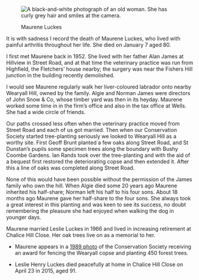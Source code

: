 <figure>
<img src="../luckesBWm.jpg" alt="A black-and-white photograph of an old woman. She has curly grey hair and smiles at the camera.">
<figcaption>

Maurene Luckes

</figcaption>
</figure>

It is with sadness I record the death of Maurene Luckes, who lived with
painful arthritis throughout her life. She died on January 7 aged 80.

I first met Maurene back in 1952. She lived with her father Alan James
at Hillview in Street Road, and at that time the veterinary practice was
run from Highfield, the Fletchers’ house nearby; the surgery was near
the Fishers Hill junction in the building recently demolished.

I would see Maurene regularly walk her liver-coloured labrador onto
nearby Wearyall Hill, owned by the family. Algie and Norman James were
directors of John Snow & Co, whose timber yard was then in its heyday.
Maurene worked some time in in the firm’s office and also in the tax
office at Wells. She had a wide circle of friends.

Our paths crossed less often when the veterinary practice moved from
Street Road and each of us got married. Then when our Conservation
Society started tree-planting seriously we looked to Wearyall Hill as a
worthy site. First Geoff Brunt planted a few oaks along Street Road, and
St Dunstan’s pupils some specimen trees along the boundary with Bushy
Coombe Gardens. Ian Rands took over the tree-planting and with the aid
of a bequest first restored the deteriorating copse and then extended
it. After this a line of oaks was completed along Street Road.

None of this would have been possible without the permission of the
James family who own the hill. When Algie died some 20 years ago Maurene
inherited his half-share; Norman left his half to his four sons. About
18 months ago Maurene gave her half-share to the four sons. She always
took a great interest in this planting and was keen to see its success,
no doubt remembering the pleasure she had enjoyed when walking the dog
in younger days.

Maurene married Leslie Luckes in 1966 and lived in increasing retirement
at Chalice Hill Close. Her oak trees live on as a memorial to her.

- Maurene appears in a [1989 photo](/newsletter/articles/100/trees/) of the Conservation
  Society receiving an award for fencing the Wearyall copse and planting
  450 forest trees.

- Leslie Henry Luckes died peacefully at home in Chalice Hill Close on
  April 23 in 2015, aged 91.
